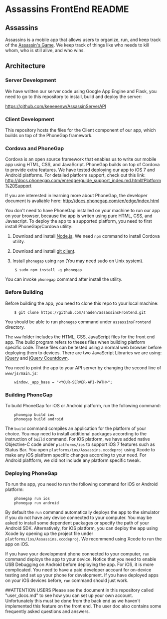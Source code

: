 Assassins FrontEnd README
=================

## Assassins

Assassins is a mobile app that allows users to organize, run, 
and keep track of the [Assassin's Game](http://en.wikipedia.org/wiki/Assassin_(game)). We keep track of things like who needs to kill whom, 
who is still alive, and who wins.

## Architecture

### Server Development

We have written our server code using Google App Engine and Flask, you need to 
go to this repository to install, build and deploy the server:

https://github.com/keeeeenw/AssassinServerAPI

### Client Development

This repository hosts the files for the Client component of our app, which builds on 
top of the PhoneGap framework.

### Cordova and PhoneGap

Cordova is an open source framework that enables us to write our mobile app 
using HTML, CSS, and JavaScript. PhoneGap builds on top of Cordova to 
provide extra features. We have tested deploying our app to iOS 7 and
Android platforms. For detailed platform support, check out this link:
http://docs.phonegap.com/en/edge/guide_support_index.md.html#Platform%20Support

If you are interested in learning more about PhoneGap, the developer document is
avaliable here:
http://docs.phonegap.com/en/edge/index.html

You don't need to have PhoneGap installed on your machine to run our app on your
browser, because the app is writen using pure HTML, CSS, and Javascript. To deploy
the app to a supported platform, you need to first install PhoneGap/Cordova utility:

1. Download and install [Node.js](http://nodejs.org). We need `npm` command to install
Cordova utility.

2. Download and install [git client](http://git-scm.com).

3. Install `phonegap` using `npm` (You may need sudo on Unix system). 

		$ sudo npm install -g phonegap

You can invoke `phonegap` command after install the utility.

### Before Building

Before building the app, you need to clone this repo to your local machine:

		$ git clone https://github.com/snaden/assassinsFrontend.git

You should be able to run `phonegap` command under `assassinsFrontend` directory.

The `www` folder includes the HTML, CSS, JavaScript files for the front end app. The
build program refers to theses files when building platform specific code. These files
can be tested using a normal web browser before deploying them to devices.
There are two JavaScript Libraries we are using: 
[jQuery](http://jquery.com) and [jQuery Countdown](http://keith-wood.name/countdown.html).

You need to point the app to your API server by changing the second line of 
`www/js/main.js`:

		window._app_base = "<YOUR-SERVER-API-PATH>";

### Building PhoneGap

To build PhoneGap for iOS or Android platform, run the following command:

		phonegap build ios
		phonegap build android

The `build` command compiles an application for the platform of your choice. You may
need to install additional packages according to the instruction of `build` command.
For iOS platform, we have added native Objective-C code under `platforms/ios` to support
iOS 7 features such as Status Bar. You open `platforms/ios/Assassins.xcodeproj` using
Xcode to make any iOS platform specific changes according to your need. For Android
plaftform, we did not include any platform specific tweak.

### Deploying PhoneGap

To run the app, you need to run the following command for iOS or Android platform:

		phonegap run ios
		phonegap run android

By default the `run` command automatically deploys the app to the simulator if you do not 
have any device connected to your computer. You may be asked to install some dependent 
packages or specify the path of your Android SDK. Alternatively, for iOS platform, 
you can deploy the app using Xcode by opening up the 
project file under `platforms/ios/Assassins.xcodeproj`.  We recommend using Xcode to run the app on iOS.

If you have your development phone connected to your computer, `run` command
deploys the app to your device. Notice that you need to enable USB Debugging on Android 
before deploying the app. For iOS, it is more complicated. You need to have a paid
developer account for on-device testing and set up your phone for development. If you have
deployed apps on your iOS devices before, `run` command should just work.

##ATTENTION USERS
Please see the document in this repository called "user_docs.md" to see how you can set up your own account.  Unfortunately this must be done from the back end as we haven't implemented this feature on the front end.  The user doc also contains some frequently asked questions and answers.    



















